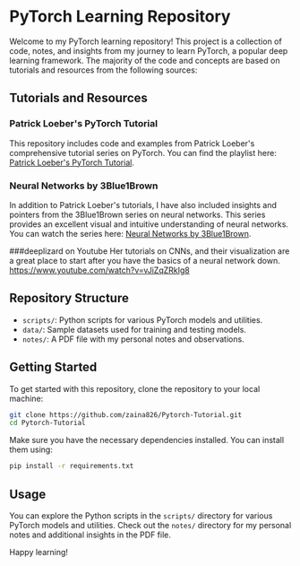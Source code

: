 
# PyTorch Learning Repository

Welcome to my PyTorch learning repository! This project is a collection of code, notes, and insights from my journey to learn PyTorch, a popular deep learning framework. The majority of the code and concepts are based on tutorials and resources from the following sources:

## Tutorials and Resources

### Patrick Loeber's PyTorch Tutorial
This repository includes code and examples from Patrick Loeber's comprehensive tutorial series on PyTorch. You can find the playlist here: [Patrick Loeber's PyTorch Tutorial](https://www.youtube.com/playlist?list=PLqnslRFeH2UrcDBWF5mfPGpqQDSta6VK4).

### Neural Networks by 3Blue1Brown
In addition to Patrick Loeber's tutorials, I have also included insights and pointers from the 3Blue1Brown series on neural networks. This series provides an excellent visual and intuitive understanding of neural networks. You can watch the series here: [Neural Networks by 3Blue1Brown](https://www.youtube.com/watch?v=aircAruvnKk&list=PLZHQObOWTQDNU6R1_67000Dx_ZCJB-3pi).

###deeplizard on Youtube 
Her tutorials on CNNs, and their visualization are a great place to start after you have the basics of a neural network down.
https://www.youtube.com/watch?v=vJiZqZRkIg8

## Repository Structure

- `scripts/`: Python scripts for various PyTorch models and utilities.
- `data/`: Sample datasets used for training and testing models.
- `notes/`: A PDF file with my personal notes and observations.

## Getting Started

To get started with this repository, clone the repository to your local machine:

```bash
git clone https://github.com/zaina826/Pytorch-Tutorial.git
cd Pytorch-Tutorial
```


Make sure you have the necessary dependencies installed. You can install them using:

```bash
pip install -r requirements.txt
```

## Usage

You can explore the Python scripts in the `scripts/` directory for various PyTorch models and utilities. Check out the `notes/` directory for my personal notes and additional insights in the PDF file.

Happy learning!
